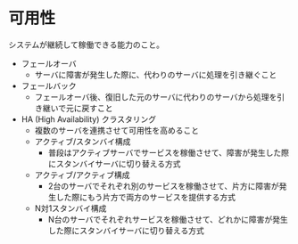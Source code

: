 # 可用性

システムが継続して稼働できる能力のこと。

- フェールオーバ
    - サーバに障害が発生した際に、代わりのサーバに処理を引き継ぐこと
- フェールバック
    - フェールオーバ後、復旧した元のサーバに代わりのサーバから処理を引き継いで元に戻すこと
- HA (High Availability) クラスタリング
    - 複数のサーバを連携させて可用性を高めること
    - アクティブ/スタンバイ構成
        - 普段はアクティブサーバでサービスを稼働させて、障害が発生した際にスタンバイサーバに切り替える方式
    - アクティブ/アクティブ構成
        - 2台のサーバでそれぞれ別のサービスを稼働させて、片方に障害が発生した際にもう片方で両方のサービスを提供する方式
    - N対1スタンバイ構成
        - N台のサーバでそれぞれサービスを稼働させて、どれかに障害が発生した際にスタンバイサーバに切り替える方式
